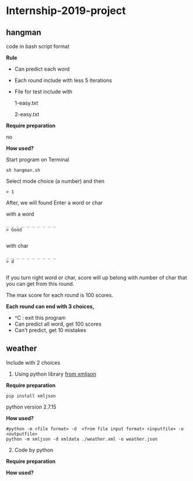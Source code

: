 # Internship-2019-project

## hangman

code in bash script format

**Rule**
  - Can predict each word 
  - Each round include with less 5 iterations
  - File for test include with
  
    1-easy.txt
    
    2-easy.txt
 
**Require preparation**

  no

**How used?**

Start program on Terminal
```
sh hangman.sh
```
Select mode choice (a number) and then <Enter>
```
> 1
```
After, we will found <hint>
Enter a word or char 
  
with a word

```
_ _ _ _ _ _ _ _ _ _ 
> Good
 
```
with char

```
_ _ _ _ _ _ _ _ _ _ 
> d
 
```

If you turn right word or char, score will up belong with number of char that you can get from this round.

The max score for each round is 100 scores.

**Each round can end with 3 choices,**
  - ^C : exit this program 
  - Can predict all word, get 100 scores
  - Can't predict, get 10 mistakes

## weather

Include with 2 choices

1. Using python library [from xmljson](https://pypi.org/project/xmljson/)


  **Require preparation**

```
pip install xmljson
```

python version 2.7.15

  **How used?**


```
#python -m <file format> -d  <from file input format> <inputfile> -o <outputfile>
python -m xmljson -d xmldata ./weather.xml -o weather.json
```

2. Code by python

  **Require preparation**

  **How used?**


